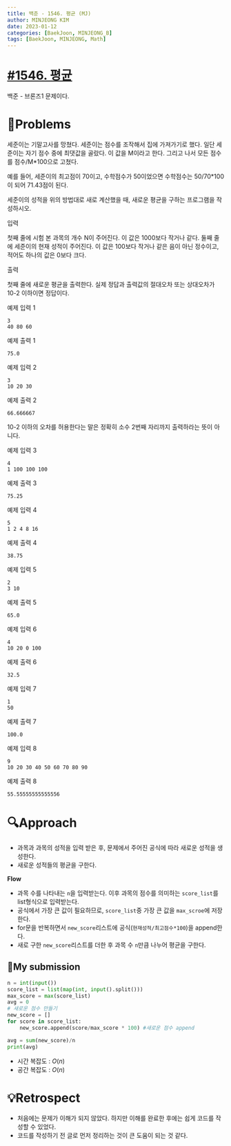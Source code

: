 ```yaml
---
title: 백준 - 1546. 평균 (MJ)
author: MINJEONG KIM
date: 2023-01-12
categories: [BaekJoon, MINJEONG_B]
tags: [BaekJoon, MINJEONG, Math]
---
```


# [#1546. 평균](https://www.acmicpc.net/problem/1546)
백준 - 브론즈1 문제이다.

# 📖Problems

세준이는 기말고사를 망쳤다. 세준이는 점수를 조작해서 집에 가져가기로 했다. 일단 세준이는 자기 점수 중에 최댓값을 골랐다. 이 값을 M이라고 한다. 그리고 나서 모든 점수를 점수/M*100으로 고쳤다.

예를 들어, 세준이의 최고점이 70이고, 수학점수가 50이었으면 수학점수는 50/70*100이 되어 71.43점이 된다.

세준이의 성적을 위의 방법대로 새로 계산했을 때, 새로운 평균을 구하는 프로그램을 작성하시오.

입력

첫째 줄에 시험 본 과목의 개수 N이 주어진다. 이 값은 1000보다 작거나 같다. 둘째 줄에 세준이의 현재 성적이 주어진다. 이 값은 100보다 작거나 같은 음이 아닌 정수이고, 적어도 하나의 값은 0보다 크다.

출력

첫째 줄에 새로운 평균을 출력한다. 실제 정답과 출력값의 절대오차 또는 상대오차가 10-2 이하이면 정답이다.

예제 입력 1

```
3
40 80 60

```

예제 출력 1

```
75.0

```

예제 입력 2

```
3
10 20 30

```

예제 출력 2

```
66.666667

```

10-2 이하의 오차를 허용한다는 말은 정확히 소수 2번째 자리까지 출력하라는 뜻이 아니다.

예제 입력 3

```
4
1 100 100 100

```

예제 출력 3

```
75.25

```

예제 입력 4

```
5
1 2 4 8 16

```

예제 출력 4

```
38.75

```

예제 입력 5

```
2
3 10

```

예제 출력 5

```
65.0

```

예제 입력 6

```
4
10 20 0 100

```

예제 출력 6

```
32.5

```

예제 입력 7

```
1
50

```

예제 출력 7

```
100.0

```

예제 입력 8

```
9
10 20 30 40 50 60 70 80 90

```

예제 출력 8

```
55.55555555555556
```

# 🔍Approach

- 과목과 과목의 성적을 입력 받은 후, 문제에서 주어진 공식에 따라 새로운 성적을 생성한다.
- 새로운 성적들의 평균을 구한다.

**Flow**

- 과목 수를 나타내는 `n`을 입력받는다. 이후 과목의 점수를 의미하는 `score_list`를 list형식으로 입력받는다.
- 공식에서 가장 큰 값이 필요하므로, `score_list`중 가장 큰 값을 `max_scroe`에 저장한다.
- for문을 반복하면서 `new_score`리스트에 공식(`현재성적/최고점수*100`)을 append한다.
- 새로 구한 `new_score`리스트를 더한 후 과목 수 `n`만큼 나누어 평균을 구한다.

## 🚩My submission

```python
n = int(input())
score_list = list(map(int, input().split()))
max_score = max(score_list)
avg = 0
# 새로운 점수 만들기
new_score = []
for score in score_list:
    new_score.append(score/max_score * 100) #새로운 점수 append

avg = sum(new_score)/n
print(avg)
```

- 시간 복잡도 : $O(n)$
- 공간 복잡도 : $O(n)$

# 💡Retrospect

- 처음에는 문제가 이해가 되지 않았다. 하지만 이해를 완료한 후에는 쉽게 코드를 작성할 수 있었다.
- 코드를 작성하기 전 글로 먼저 정리하는 것이 큰 도움이 되는 것 같다.
